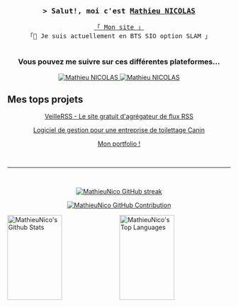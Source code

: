 <h3 align="center">
        <samp>&gt; Salut!, moi c'est
                <b><a target="_blank" href="https://mathieunicolas.fr">Mathieu NICOLAS</a></b>
        </samp>
</h3>


<p align="center"> 
  <samp>
    <a href="https://mathieunicolas.fr">「 Mon site 」</a>
    <br> 
    「🌱 Je suis actuellement en BTS SIO option SLAM 」
    <br>
    <br>
  </samp>
</p>

<h3 align="center"> 
  Vous pouvez me suivre sur ces différentes plateformes...
</h3>

<p align="center">
 <a href="https://mathieunicolas.fr" target="blank">
  <img src="https://img.shields.io/badge/Website-DC143C?style=for-the-badge&logo=medium&logoColor=white" alt="Mathieu NICOLAS" />
 </a>
 <a href="https://www.linkedin.com/in/mathieu-nicolas-9b4652225/" target="_blank">
  <img src="https://img.shields.io/badge/LinkedIn-0077B5?style=for-the-badge&logo=linkedin&logoColor=white" alt="Mathieu NICOLAS"/>
 </a>

 <br/>

## Mes tops projets

<p align="center">
  <a href="https://veillerss.mathieunicolas.fr/" target="_blank">
    VeilleRSS - Le site gratuit d'agrégateur de flux RSS
  </a>
</p>
<p align="center">
  <a href="canin.mathieunicolas.fr" target="_blank">
    Logiciel de gestion pour une entreprise de toilettage Canin
  </a>
</p>
<p align="center">
  <a href="https://mathieunicolas.fr/" target="_blank">
    Mon portfolio !
  </a>
</p>

<br/>
<hr/>
<br/>

<p align="center">
  <a href="https://github.com/MathieuNico">
    <img src="https://github-readme-streak-stats.herokuapp.com/?user=MathieuNico&theme=radical&border=7F3FBF&background=0D1117" alt="MathieuNico GitHub streak"/>
  </a>
</p>

<p align="center">
  <a href="https://github.com/MathieuNico">
    <img src="https://github-profile-summary-cards.vercel.app/api/cards/profile-details?username=MathieuNico&theme=radical" alt="MathieuNico GitHub Contribution"/>
  </a>
</p>

<a> 
    <a href="https://github.com/MathieuNico"><img alt="MathieuNico's Github Stats" src="https://denvercoder1-github-readme-stats.vercel.app/api?username=MathieuNico&show_icons=true&count_private=true&theme=react&border_color=7F3FBF&bg_color=0D1117&title_color=F85D7F&icon_color=F8D866" height="192px" width="49.5%"/></a>
  <a href="https://github.com/MathieuNico"><img alt="MathieuNico's Top Languages" src="https://denvercoder1-github-readme-stats.vercel.app/api/top-langs/?username=MathieuNico&langs_count=8&layout=compact&theme=react&border_color=7F3FBF&bg_color=0D1117&title_color=F85D7F&icon_color=F8D866" height="192px" width="49.5%"/></a>
  <br/>
</a>
